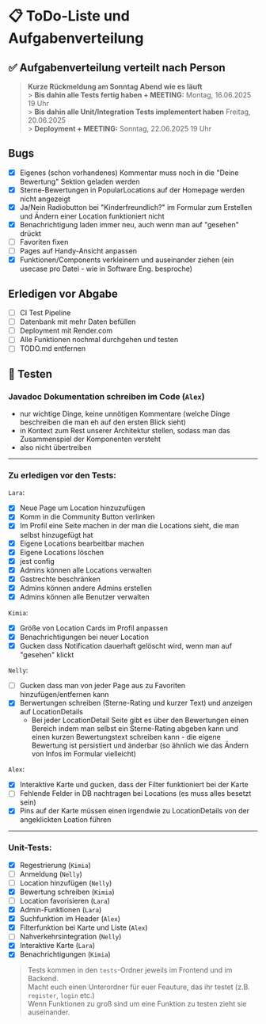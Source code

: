 # 📋 ToDo-Liste und Aufgabenverteilung

## ✅ Aufgabenverteilung verteilt nach Person

> **Kurze Rückmeldung am Sonntag Abend wie es läuft** <br> > **Bis dahin alle Tests fertig haben + MEETING:** Montag, 16.06.2025 19 Uhr <br> > **Bis dahin alle Unit/Integration Tests implementert haben** Freitag, 20.06.2025 <br> > **Deployment + MEETING:** Sonntag, 22.06.2025 19 Uhr

## Bugs

- [x] Eigenes (schon vorhandenes) Kommentar muss noch in die "Deine Bewertung" Sektion geladen werden
- [x] Sterne-Bewertungen in PopularLocations auf der Homepage werden nicht angezeigt
- [x] Ja/Nein Radiobutton bei "Kinderfreundlich?" im Formular zum Erstellen und Ändern einer Location funktioniert nicht
- [x] Benachrichtigung laden immer neu, auch wenn man auf "gesehen" drückt
- [ ] Favoriten fixen
- [ ] Pages auf Handy-Ansicht anpassen
- [x] Funktionen/Components verkleinern und auseinander ziehen (ein usecase pro Datei - wie in Software Eng. besproche)

## Erledigen vor Abgabe

- [ ] CI Test Pipeline
- [ ] Datenbank mit mehr Daten befüllen
- [ ] Deployment mit Render.com
- [ ] Alle Funktionen nochmal durchgehen und testen
- [ ] TODO.md entfernen

## 🧪 Testen

### Javadoc Dokumentation schreiben im Code (`Alex`)

- nur wichtige Dinge, keine unnötigen Kommentare (welche Dinge beschreiben die man eh auf den ersten Blick sieht)
- in Kontext zum Rest unserer Architektur stellen, sodass man das Zusammenspiel der Komponenten versteht
- also nicht übertreiben

---

### Zu erledigen vor den Tests:

`Lara`:

- [x] Neue Page um Location hinzuzufügen
- [x] Komm in die Community Button verlinken
- [x] Im Profil eine Seite machen in der man die Locations sieht, die man selbst hinzugefügt hat
- [x] Eigene Locations bearbeitbar machen
- [x] Eigene Locations löschen
- [x] jest config
- [x] Admins können alle Locations verwalten
- [x] Gastrechte beschränken
- [x] Admins können andere Admins erstellen
- [x] Admins können alle Benutzer verwalten

`Kimia`:

- [x] Größe von Location Cards im Profil anpassen
- [x] Benachrichtigungen bei neuer Location
- [x] Gucken dass Notification dauerhaft gelöscht wird, wenn man auf "gesehen" klickt

`Nelly`:

- [ ] Gucken dass man von jeder Page aus zu Favoriten hinzufügen/entfernen kann
- [x] Berwertungen schreiben (Sterne-Rating und kurzer Text) und anzeigen auf LocationDetails
  - Bei jeder LocationDetail Seite gibt es über den Bewertungen einen Bereich indem man selbst ein
    Sterne-Rating abgeben kann und einen kurzen Bewertungstext schreiben kann - die eigene Bewertung ist persistiert und änderbar (so ähnlich wie das Ändern von Infos im Formular vielleicht)

`Alex`:

- [x] Interaktive Karte und gucken, dass der Filter funktioniert bei der Karte
- [ ] Fehlende Felder in DB nachtragen bei Locations (es muss alles besetzt sein)
- [x] Pins auf der Karte müssen einen irgendwie zu LocationDetails von der angeklickten Loation führen

---

### Unit-Tests:

- [x] Regestrierung (`Kimia`)
- [ ] Anmeldung (`Nelly`)
- [ ] Location hinzufügen (`Nelly`)
- [x] Bewertung schreiben (`Kimia`)
- [ ] Location favorisieren (`Lara`)
- [x] Admin-Funktionen (`Lara`)
- [x] Suchfunktion im Header (`Alex`)
- [x] Filterfunktion bei Karte und Liste (`Alex`)
- [ ] Nahverkehrsintegration (`Nelly`)
- [x] Interaktive Karte (`Lara`)
- [x] Benachrichtigungen (`Kimia`)

> Tests kommen in den `tests`-Ordner jeweils im Frontend und im Backend.<br>
> Macht euch einen Unterordner für euer Feauture, das ihr testet (z.B. `register`, `login` etc.) <br>
> Wenn Funktionen zu groß sind um eine Funktion zu testen zieht sie auseinander. <br>
